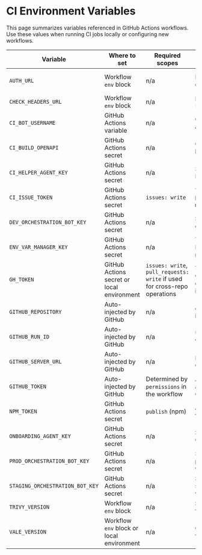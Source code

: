 # CI Environment Variables

This page summarizes variables referenced in GitHub Actions workflows. Use these
values when running CI jobs locally or configuring new workflows.

| Variable | Where to set | Required scopes | Purpose | Notes |
| -------- | ------------ | --------------- | ------- | ----- |
| `AUTH_URL` | Workflow `env` block | n/a | Base URL for auth service during E2E tests | Set to `http://localhost:8002` in CI |
| `CHECK_HEADERS_URL` | Workflow `env` block | n/a | Endpoint checked by `scripts/check_headers.py` | Defaults to the auth user endpoint |
| `CI_BOT_USERNAME` | GitHub Actions variable | n/a | GitHub username used to assign CI failure issues | |
| `CI_BUILD_OPENAPI` | GitHub Actions secret | n/a | OpenAI service account key used in CI | Use instead of `OPENAI_API_KEY` whenever present |
| `CI_HELPER_AGENT_KEY` | GitHub Actions secret | n/a | Secret token for the CI Helper Agent | Used by `review-known-errors.yml` |
| `CI_ISSUE_TOKEN` | GitHub Actions secret | `issues: write` | Token used to open rate-limit issues in `ci-monitor.yml` | Optional; falls back to `GITHUB_TOKEN` when unset |
| `DEV_ORCHESTRATION_BOT_KEY` | GitHub Actions secret | n/a | Secret token for the dev orchestrator workflow | Passed as `ORCHESTRATION_KEY` |
| `ENV_VAR_MANAGER_KEY` | GitHub Actions secret | n/a | Token for the EnvVar Manager to open misalignment issues | Used by `secrets-alignment.yml` |
| `GH_TOKEN` | GitHub Actions secret or local environment | `issues: write`, `pull_requests: write` if used for cross-repo operations | Token consumed by the GitHub CLI to comment on PRs and manage issues | Usually set to `${{ secrets.GITHUB_TOKEN }}` in workflows |
| `GITHUB_REPOSITORY` | Auto-injected by GitHub | n/a | `owner/repo` string identifying the project | Used by `post_coverage_comment.py` |
| `GITHUB_RUN_ID` | Auto-injected by GitHub | n/a | Unique ID for the workflow run | Used when generating coverage links |
| `GITHUB_SERVER_URL` | Auto-injected by GitHub | n/a | Hostname for the current GitHub instance | Used by `post_coverage_comment.py` |
| `GITHUB_TOKEN` | Auto-injected by GitHub | Determined by `permissions` in the workflow | Authenticate API requests and push commits during CI | Provided automatically; expires after each job |
| `NPM_TOKEN` | GitHub Actions secret | `publish` (npm) | Authenticate `npm publish` when releasing packages | Not currently used but reserved for future publishing steps |
| `ONBOARDING_AGENT_KEY` | GitHub Actions secret | n/a | Secret token for the Onboarding Agent | Used by the onboarding-agent workflow |
| `PROD_ORCHESTRATION_BOT_KEY` | GitHub Actions secret | n/a | Secret token for the production orchestrator workflow | Passed as `ORCHESTRATION_KEY` |
| `STAGING_ORCHESTRATION_BOT_KEY` | GitHub Actions secret | n/a | Secret token for the staging orchestrator workflow | Passed as `ORCHESTRATION_KEY` |
| `TRIVY_VERSION` | Workflow `env` block | n/a | Selects the Trivy version for container scanning | Defaults to `0.47.0` |
| `VALE_VERSION` | Workflow `env` block or local environment | n/a | Choose the Vale linter version for docs checks | Defaults to `3.12.0` |

